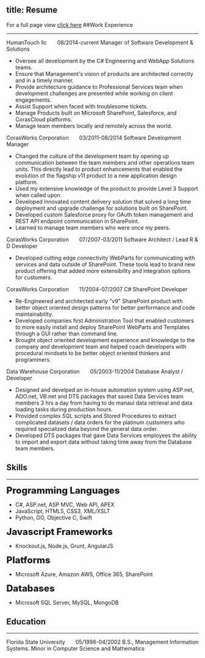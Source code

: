 title: Resume
---
For a full page view <a href="/resume-fullpage/index.html">click here</a>
##Work Experience
***
<resumeblock>
<span class="resumePage companyName">HumanTouch llc</span>&nbsp;&nbsp;&nbsp;&nbsp;&nbsp;&nbsp;&nbsp;<span class="resumePage employmentSpan">08/2014-current</span>
<span class="resumePage employmentPosition">Manager of Software Development & Solutions</span>
</resumeblock>

- Oversee all development by the C# Engineering and WebApp Solutions teams.
- Ensure that Management's vision of products are architected correctly and in a timely manner.
- Provide architecture guidance to Professional Services team when development challenges are presented while working on client engagements.
- Assist Support when faced with troublesome tickets.
- Manage Products built on Microsoft SharePoint, Salesforce, and CorasCloud platforms.
- Manage team members locally and remotely across the world.

<resumeblock>
<span class="resumePage companyName">CorasWorks Corporation</span>&nbsp;&nbsp;&nbsp;&nbsp;&nbsp;&nbsp;&nbsp;<span class="resumePage employmentSpan">03/2011-08/2014</span>
<span class="resumePage employmentPosition">Software Development Manager</span>
</resumeblock>

- Changed the culture of the development team by opening up communication between the team members and other operations team units. This directly lead to product enhancements that enabled the evolution of the flagship v11 product to a new application design platform.
- Used my extensive knowledge of the product to provide Level 3 Support when called upon.
- Developed innovated content delivery solution that solved a long time deployment and upgrade challenge for solutions built on SharePoint.
- Developed custom Salesforce proxy for OAuth token management and REST API endpoint communication in SharePoint.
- Learned to manage team members who were once my peers.

<resumeblock>
<span class="resumePage companyName">CorasWorks Corporation</span>&nbsp;&nbsp;&nbsp;&nbsp;&nbsp;&nbsp;&nbsp;<span class="resumePage employmentSpan">07/2007-03/2011</span>
<span class="resumePage employmentPosition">Software Architect / Lead R & D Developer</span>
</resumeblock>

- Developed cutting edge connectivity WebParts for communicating with services and data outside of SharePoint. These tools lead to brand new product offering that added more extensibility and integration options for customers.

<resumeblock>
<span class="resumePage companyName">CorasWorks Corporation</span>&nbsp;&nbsp;&nbsp;&nbsp;&nbsp;&nbsp;&nbsp;<span class="resumePage employmentSpan">11/2004-07/2007</span>
<span class="resumePage employmentPosition">C# SharePoint Developer</span>
</resumeblock>

- Re-Engineered and architected early "v9" SharePoint product with better object oriented design patterns for better performance and code maintainability.
- Developed companies first Administration Tool that enabled customers to more easily install and deploy SharePoint WebParts and Templates through a GUI rather than command line.
- Brought object oriented development experience and knowledge to the company and development team and helped coach developers with procedural mindsets to be better object oriented thinkers and programmers.

<resumeblock>
<span class="resumePage companyName">Data Warehouse Corporation</span>&nbsp;&nbsp;&nbsp;&nbsp;&nbsp;&nbsp;&nbsp;<span class="resumePage employmentSpan">05/2003-11/2004</span>
<span class="resumePage employmentPosition">Database Analyst / Developer</span>
</resumeblock>

- Designed and develped an in-house automation system using ASP.net, ADO.net, VB.net and DTS packages that saved Data Services team members 3 hrs a day from having to do manaul data retrieval and data loading tasks during production hours.
- Provided complex SQL scripts and Stored Procedures to extract complicated datasets / data orders for the platinum customers who required specialized data beyond the general data order.
- Developed DTS packages that gave Data Services employees the ability to import and export data without taking time away from the Database team members.

<h2>Skills</h2><hr />

<span style="font-size: 24px; font-weight: 800">Programming Languages</span>

- C#, ASP.net, ASP MVC, Web API, APEX
- JavaScript, HTML5, CSS3, XML/XSLT
- Python, GO, Objective C, Swift

<span style="font-size: 24px; font-weight: 800">Javascript Frameworks</span>

- Knockout.js, Node.js, Grunt, AngularJS

<span style="font-size: 24px; font-weight: 800">Platforms</span>

- Microsoft Azure, Amazon AWS, Office 365, SharePoint

<span style="font-size: 24px; font-weight: 800">Databases</span>

- Microsoft SQL Server, MySQL, MongoDB

<h2>Education</h2><hr />
<resumeblock>
<span class="resumePage companyName">Florida State University</span>&nbsp;&nbsp;&nbsp;&nbsp;&nbsp;&nbsp;&nbsp;<span class="resumePage employmentSpan">05/1998-04/2002</span>
B.S., Management Information Systems.
Minor in Computer Science and Mathematics
</resumeblock>





